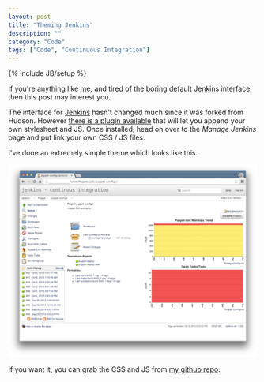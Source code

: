 ```yaml
---
layout: post
title: "Theming Jenkins"
description: ""
category: "Code" 
tags: ["Code", "Continuous Integration"]
---
```

{% include JB/setup %}

If you're anything like me, and tired of the boring default [Jenkins][jenkins]
interface, then this post may interest you.

The interface for [Jenkins][jenkins] hasn't changed much since it was forked
from Hudson. However [there is a plugin available][plugin] that will let you
append your own stylesheet and JS.  Once installed, head on over to the *Manage
Jenkins* page and put link your own CSS / JS files.

I've done an extremely simple theme which looks like this.

![](/assets/images/jenkins-ui.png)

If you want it, you can grab the CSS and JS from [my github repo][repo].

[jenkins]: http://jenkins-ci.org/ 
[plugin]: https://wiki.jenkins-ci.org/display/JENKINS/Simple+Theme+Plugin
[repo]: https://github.com/gregarmer/jenkins-theme-clean
